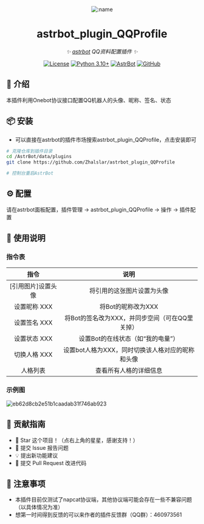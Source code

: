 
<div align="center">

![:name](https://count.getloli.com/@astrbot_plugin_QQProfile?name=astrbot_plugin_QQProfile&theme=minecraft&padding=6&offset=0&align=top&scale=1&pixelated=1&darkmode=auto)

# astrbot_plugin_QQProfile

_✨ [astrbot](https://github.com/AstrBotDevs/AstrBot) QQ资料配置插件 ✨_  

[![License](https://img.shields.io/badge/License-MIT-green.svg)](https://opensource.org/licenses/MIT)
[![Python 3.10+](https://img.shields.io/badge/Python-3.10%2B-blue.svg)](https://www.python.org/)
[![AstrBot](https://img.shields.io/badge/AstrBot-3.4%2B-orange.svg)](https://github.com/Soulter/AstrBot)
[![GitHub](https://img.shields.io/badge/作者-Zhalslar-blue)](https://github.com/Zhalslar)

</div>

## 🤝 介绍

本插件利用Onebot协议接口配置QQ机器人的头像、昵称、签名、状态

## 📦 安装

- 可以直接在astrbot的插件市场搜索astrbot_plugin_QQProfile，点击安装即可  

```bash
# 克隆仓库到插件目录
cd /AstrBot/data/plugins
git clone https://github.com/Zhalslar/astrbot_plugin_QQProfile

# 控制台重启AstrBot
```

## ⚙️ 配置

请在astrbot面板配置，插件管理 -> astrbot_plugin_QQProfile -> 操作 -> 插件配置

## 🐔 使用说明

### 指令表

|     指令     |             说明              |
|:----------:|:---------------------------:|
| [引用图片]设置头像 |        将引用的这张图片设置为头像        |
|  设置昵称 XXX  |        将Bot的昵称改为XXX         |
|  设置签名 XXX  | 将Bot的签名改为XXX，并同步空间（可在QQ里关掉） |
|  设置状态 XXX  |     设置Bot的在线状态（如“我的电量”）     |
|  切换人格 XXX  |     设置bot人格为XXX，同时切换该人格对应的昵称和头像    |
|  人格列表  |     查看所有人格的详细信息     |

### 示例图

![eb62d8cb2e51b1caadab31f746ab923](https://github.com/user-attachments/assets/5dff2926-83c1-4aa8-8b2a-da3bf3baef36)

## 👥 贡献指南

- 🌟 Star 这个项目！（点右上角的星星，感谢支持！）
- 🐛 提交 Issue 报告问题
- 💡 提出新功能建议
- 🔧 提交 Pull Request 改进代码

## 📌 注意事项

- 本插件目前仅测试了napcat协议端，其他协议端可能会存在一些不兼容问题（以具体情况为准）
- 想第一时间得到反馈的可以来作者的插件反馈群（QQ群）：460973561
